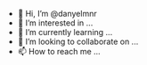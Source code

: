 - 👋 Hi, I’m @danyelmnr
- 👀 I’m interested in ...
- 🌱 I’m currently learning ...
- 💞️ I’m looking to collaborate on ...
- 📫 How to reach me ...

<!---
danyelmnr/danyelmnr is a ✨ special ✨ repository because its `README.md` (this file) appears on your GitHub profile.
You can click the Preview link to take a look at your changes.
--->
